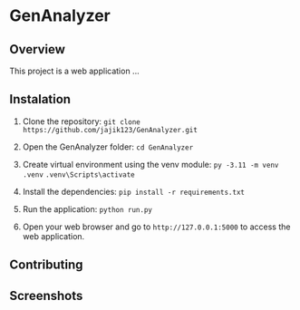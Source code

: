 # GenAnalyzer

## Overview

This project is a web application ...

## Instalation

1. Clone the repository: `git clone https://github.com/jajik123/GenAnalyzer.git`
2. Open the GenAnalyzer folder: `cd GenAnalyzer`
3. Create virtual environment using the venv module:
   `py -3.11 -m venv .venv`
   `.venv\Scripts\activate`
   
4. Install the dependencies: `pip install -r requirements.txt`
5. Run the application: `python run.py`
6. Open your web browser and go to `http://127.0.0.1:5000` to access the web application.

## Contributing


## Screenshots

